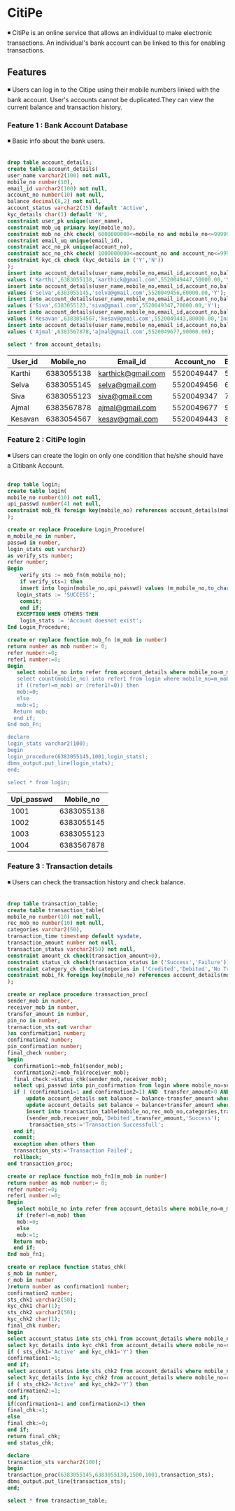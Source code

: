 # CitiPe
   ◾ CitiPe is an online service that allows an individual to make electronic transactions. An individual's bank account
     can be linked to this for enabling transactions. 
 
 ## Features
   ◾ Users can log in to the Citipe using their mobile numbers linked with the bank account. User's accounts cannot be 
     duplicated.They can view the current balance and transaction history.
  
 ### Feature 1 : Bank Account Database 
   ◾ Basic info about the bank users.
 ```sql
 
drop table account_details;
create table account_details(
user_name varchar2(100) not null,
mobile_no number(10),
email_id varchar2(100) not null,
account_no number(10) not null,
balance decimal(8,2) not null,
account_status varchar2(15) default 'Active',
kyc_details char(1) default 'N',
constraint user_pk unique(user_name),
constraint mob_uq primary key(mobile_no),
constraint mob_no_chk check( 6000000000<=mobile_no and mobile_no<=9999999999),
constraint email_uq unique(email_id),
constraint acc_no_pk unique(account_no),
constraint acc_no_chk check( 1000000000<=account_no and account_no<=9999999999),
constraint kyc_ck check (kyc_details in ('Y','N'))
);
insert into account_details(user_name,mobile_no,email_id,account_no,balance,kyc_details) 
values ('Karthi',6383055138,'karthick@gmail.com',5520049447,50000.00,'Y');
insert into account_details(user_name,mobile_no,email_id,account_no,balance,kyc_details)
values ('Selva',6383055145,'selva@gmail.com',5520049456,60000.00,'Y');
insert into account_details(user_name,mobile_no,email_id,account_no,balance,kyc_details) 
values ('Siva',6383055123,'siva@gmail.com',5520049347,70000.00,'Y');
insert into account_details(user_name,mobile_no,email_id,account_no,balance,account_status)
values ('Kesavan',6383054567,'kesav@gmail.com',5520049443,80000.00,'Inactive');
insert into account_details(user_name,mobile_no,email_id,account_no,balance) 
values ('Ajmal',6383567878,'ajmal@gmail.com',5520049677,90000.00);

select * from account_details;


```
| User_id | Mobile_no  |    Email_id        | Account_no | Balance | Account_status | Kyc_details |
|---------|------------|--------------------|------------|---------|----------------|-------------|
| Karthi  | 6383055138 | karthick@gmail.com | 5520049447 | 50000   | Active         | Y           |
| Selva   | 6383055145 | selva@gmail.com    | 5520049456 | 60000   | Active         | Y           |
| Siva    | 6383055123 | siva@gmail.com     | 5520049347 | 70000   | Active         | Y           |
| Ajmal   | 6383567878 | ajmal@gmail.com    | 5520049677 | 90000   | Active         | N           |
| Kesavan | 6383054567 | kesav@gmail.com    | 5520049443 | 80000   | Inactive       | N           |

### Feature 2 : CitiPe login
  ◾  Users can create the login on only one condition that he/she should have a Citibank Account.
  
```sql

drop table login;
create table login(
mobile_no number(10) not null,
upi_passwd number(4) not null,
constraint mob_fk foreign key(mobile_no) references account_details(mobile_no)
);

create or replace Procedure Login_Procedure(
m_mobile_no in number,
passwd in number,
login_stats out varchar2) 
as verify_sts number;
refer number;
Begin
    verify_sts := mob_fn(m_mobile_no);
    if verify_sts=1 then
    insert into login(mobile_no,upi_passwd) values (m_mobile_no,to_char('0000'||passwd));
   login_stats := 'SUCCESS';
    commit;
    end if;
   EXCEPTION WHEN OTHERS THEN
    login_stats := 'Account doesnot exist';
End Login_Procedure;

create or replace function mob_fn (m_mob in number) 
return number as mob number:= 0;
refer number:=0;
refer1 number:=0;
Begin
   select mobile_no into refer from account_details where mobile_no=m_mob and account_status='Active;
   select count(mobile_no) into refer1 from login where mobile_no=m_mob;
   if ((refer!=m_mob) or (refer1!=0)) then
   mob:=0;
   else 
   mob:=1;
  Return mob;
  end if;
End mob_Fn;

declare
login_stats varchar2(100);
begin
login_procedure(6383055145,1001,login_stats);
dbms_output.put_line(login_stats);
end;

select * from login;

```

| Upi_passwd | Mobile_no  |
|------------|------------|
| 1001       | 6383055138 |
| 1002       | 6383055145 |
| 1003       | 6383055123 |
| 1004       | 6383567878 |


### Feature 3 : Transaction details
  ◾ Users can check the transaction history and check balance.
  
```sql

drop table transaction_table;
create table transaction_table(
mobile_no number(10) not null,
rec_mob_no number(10) not null,
categories varchar2(50),
transaction_time timestamp default sysdate,
transaction_amount number not null,
transaction_status varchar2(50) not null,
constraint amount_ck check(transaction_amount>0),
constraint status_ck check(transaction_status in ('Success','Failure')),
constraint category_ck check(categories in ('Credited','Debited','No Transaction')),
constraint mobi_fk foreign key(mobile_no) references account_details(mobile_no)
);

create or replace procedure transaction_proc(
sender_mob in number,
receiver_mob in number,
transfer_amount in number,
pin_no in number,
transaction_sts out varchar
)as confirmation1 number;
confirmation2 number;
pin_confirmation number;
final_check number;
begin
  confirmation1:=mob_fn1(sender_mob);
  confirmation2:=mob_fn1(receiver_mob);
  final_check:=status_chk(sender_mob,receiver_mob);
  select upi_passwd into pin_confirmation from login where mobile_no=sender_mob;
  if ( (confirmation1=1 and confirmation2=1) AND  transfer_amount>0 AND pin_confirmation=pin_no and final_check=1) then
      update account_details set balance = balance-transfer_amount where mobile_no=sender_mob;
      update account_details set balance = balance+transfer_amount where mobile_no=receiver_mob;
      insert into transaction_table(mobile_no,rec_mob_no,categories,transaction_amount,transaction_status) values
      (sender_mob,receiver_mob,'Debited',transfer_amount,'Success');
       transaction_sts:='Transaction Successfull';
  end if;
  commit;
  exception when others then
  transaction_sts:='Transaction Failed';
  rollback;
end transaction_proc;

create or replace function mob_fn1(m_mob in number) 
return number as mob number:= 0;
refer number:=0;
refer1 number:=0;
Begin
   select mobile_no into refer from account_details where mobile_no=m_mob;
   if (refer!=m_mob) then
   mob:=0;
   else 
   mob:=1;
  Return mob;
  end if;
End mob_fn1;

create or replace function status_chk(
s_mob in number,
r_mob in number
)return number as confirmation1 number;
confirmation2 number;
sts_chk1 varchar2(50);
kyc_chk1 char(1);
sts_chk2 varchar2(50);
kyc_chk2 char(1);
final_chk number;
begin
select account_status into sts_chk1 from account_details where mobile_no=s_mob;
select kyc_details into kyc_chk1 from account_details where mobile_no=s_mob;
if ( sts_chk1='Active' and kyc_chk1='Y') then
confirmation1:=1;
end if;
select account_status into sts_chk2 from account_details where mobile_no=r_mob;
select kyc_details into kyc_chk2 from account_details where mobile_no=r_mob;
if ( sts_chk2='Active' and kyc_chk2='Y') then
confirmation2:=1;
end if;
if(confirmation1=1 and confirmation2=1) then
final_chk:=1;
else 
final_chk:=0;
end if;
return final_chk; 
end status_chk;

declare
transaction_sts varchar2(100);
begin
transaction_proc(6383055145,6383055138,1500,1001,transaction_sts);
dbms_output.put_line(transaction_sts);
end;

select * from transaction_table;


```
 
